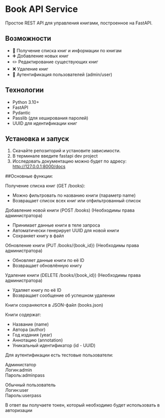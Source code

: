 # Book API Service

Простое REST API для управления книгами, построенное на FastAPI.

## Возможности

- 📖 Получение списка книг и информации по книгам
- ➕ Добавление новых книг
- ✏️ Редактирование существующих книг
- ❌ Удаление книг
- 🔐 Аутентификация пользователей (admin/user)

## Технологии

- Python 3.10+
- FastAPI
- Pydantic
- Passlib (для хеширования паролей)
- UUID для идентификации книг

## Установка и запуск
1) Скачайте репозиторий и установите зависимости.
2) В терминале введите fastapi dev project
3) Исследовать документацию можно будет по адресу: http://127.0.0.1:8000/docs

##Основные функции:  

Получение списка книг (GET /books):  
- Можно фильтровать по названию книги (параметр name)  
- Возвращает список всех книг или отфильтрованный список  

Добавление новой книги (POST /books) (Необходимы права администратора)  
- Принимает данные книги в теле запроса  
- Автоматически генерирует UUID для новой книги  
- Сохраняет книгу в файл  

Обновление книги (PUT /books/{book_id}) (Необходимы права администратора)  
- Обновляет данные книги по её ID  
- Возвращает обновлённую книгу  

Удаление книги (DELETE /books/{book_id}) (Необходимы права администратора)  
- Удаляет книгу по её ID
- Возвращает сообщение об успешном удалении

Книги сохраняются в JSON-файл (books.json)

Книги содержат:
- Название (name)
- Автора (author)
- Год издания (year)
- Аннотацию (annotation)
- Уникальный идентификатор (id - UUID)

Для аутентификации есть тестовые пользователи:  

Администатор  
Логин:admin  
Пароль:adminpass  

Обычный пользователь  
Логин:user  
Пароль:userpass  

В ответ вы получаете токен, который необходимо будет использовать в авторизации
